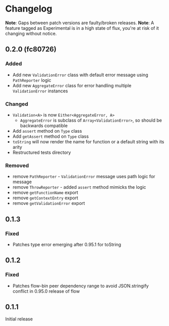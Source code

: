 # Changelog

**Note**: Gaps between patch versions are faulty/broken releases. **Note**: A feature tagged as Experimental is in a
high state of flux, you're at risk of it changing without notice.

## 0.2.0 (fc80726)
### Added
- Add new `ValidationError` class with default error message using `PathReporter` logic
- Add new `AggregateError` class for error handling multiple `ValidationError` instances
### Changed
- `Validation<A>` is now `Either<AggregateError, A>`
    * `AggregateError` is subclass of `Array<ValidationError>`, so should be backwards compatible
- Add `assert` method on `Type` class
- Add `getAssert` method on `Type` class
- `toString` will now render the name for function or a default string with its arity
- Restructured tests directory
### Removed
- remove `PathReporter` - `ValidationError` message uses path logic for message
- remove `ThrowReporter` - added `assert` method mimicks the logic
- remove `getFunctionName` export
- remove `getContextEntry` export
- remove `getValidationError` export

## 0.1.3
### Fixed
- Patches type error emerging after 0.95.1 for toString

## 0.1.2
### Fixed
- Patches flow-bin peer dependency range to avoid JSON.stringify conflict in 0.95.0 release of flow


## 0.1.1
Initial release
